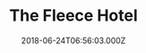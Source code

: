 ---
date: 2018-06-24T06:56:03.000Z
title: The Fleece Hotel
latitude: 52.02879790289057
longitude: 0.8600028920555901
url: http://www.boxfordfleece.com
category: checkin
---
